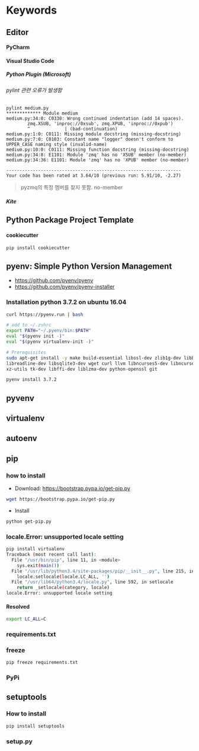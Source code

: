 # Keywords

## Editor

#### PyCharm

#### Visual Studio Code

##### Python Plugin (Microsoft)

###### pylint 관련 오류가 발생함

```
pylint medium.py
************* Module medium
medium.py:34:0: C0330: Wrong continued indentation (add 14 spaces).
        zmq.XSUB, 'inproc://0xsub', zmq.XPUB, 'inproc://0xpub')
        ^             | (bad-continuation)
medium.py:1:0: C0111: Missing module docstring (missing-docstring)
medium.py:7:0: C0103: Constant name "logger" doesn't conform to UPPER_CASE naming style (invalid-name)
medium.py:10:0: C0111: Missing function docstring (missing-docstring)
medium.py:34:8: E1101: Module 'zmq' has no 'XSUB' member (no-member)
medium.py:34:36: E1101: Module 'zmq' has no 'XPUB' member (no-member)

------------------------------------------------------------------
Your code has been rated at 3.64/10 (previous run: 5.91/10, -2.27)
```

> pyzmq의 특정 멤버를 찾지 못함. no-member 

##### Kite

## Python Package Project Template

#### cookiecutter

```sh
pip install cookiecutter
```

## pyenv: Simple Python Version Management

-   https://github.com/pyenv/pyenv
-   https://github.com/pyenv/pyenv-installer

### Installation python 3.7.2 on ubuntu 16.04

```sh
curl https://pyenv.run | bash

# add to ~/.zshrc
export PATH="~/.pyenv/bin:$PATH"
eval "$(pyenv init -)"
eval "$(pyenv virtualenv-init -)"

# Prerequisites
sudo apt-get install -y make build-essential libssl-dev zlib1g-dev libbz2-dev \
libreadline-dev libsqlite3-dev wget curl llvm libncurses5-dev libncursesw5-dev \
xz-utils tk-dev libffi-dev liblzma-dev python-openssl git

pyenv install 3.7.2
```

## pyvenv

## virtualenv

## autoenv

## pip

### how to install

- Download: https://bootstrap.pypa.io/get-pip.py

```sh
wget https://bootstrap.pypa.io/get-pip.py
```

- Install

```sh
python get-pip.py
```

### locale.Error: unsupported locale setting

```sh
pip install virtualenv
Traceback (most recent call last):
  File "/usr/bin/pip", line 11, in <module>
    sys.exit(main())
  File "/usr/lib/python3.4/site-packages/pip/__init__.py", line 215, in main
    locale.setlocale(locale.LC_ALL, '')
  File "/usr/lib64/python3.4/locale.py", line 592, in setlocale
    return _setlocale(category, locale)
locale.Error: unsupported locale setting
```

#### Resolved

```sh
export LC_ALL=C
```

### requirements.txt

### freeze

```sh
pip freeze requirements.txt
```

### PyPi

## setuptools

### How to install

```sh
pip install setuptools
```

### setup.py
